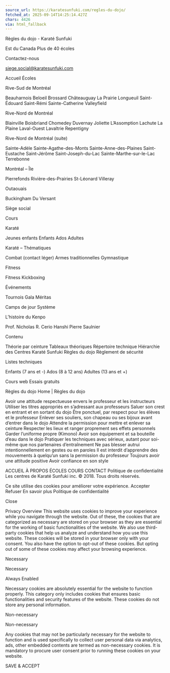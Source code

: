 ```yaml
---
source_url: https://karatesunfuki.com/regles-du-dojo/
fetched_at: 2025-09-14T14:25:14.427Z
chars: 4426
via: html_fallback
---
```

Règles du dojo - Karat&eacute; Sunfuki 
 
 
 
 
 
 
 
 
 
 
 
 
 
 
 
 

 
 
 
 
 
 
 
 
 
 
 
 
 
 
 
 
 
 
 
 
 
 
 
 
 
 
 
 
 
 
 
 
 
 
 
 
 
 
 
 
 
 
 
 
 
 
 
 
 
 
 
 
 
 
 
 

 
 
 
 
 
 
   
 
 
 
 
 
 
 
 
 
 
 

 
 
 Est du Canada 
 Plus de 40 écoles 
 
 
 
 
 Contactez-nous 
 
siege.social@karatesunfuki.com 
 
 Accueil 
 Écoles 
 
 
 Rive-Sud de Montréal 
 
 Beauharnois 
 Beloeil 
 Brossard 
 Châteauguay 
 La Prairie 
 Longueuil 
 Saint-Édouard 
 Saint-Rémi 
 Sainte-Catherine 
 Valleyfield 
 
 
 Rive-Nord de Montréal 
 
 Blainville 
 Boisbriand 
 Chomedey 
 Duvernay 
 Joliette 
 L’Assomption 
 Lachute 
 La Plaine 
 Laval-Ouest 
 Lavaltrie 
 Repentigny 
 
 
 Rive-Nord de Montréal (suite) 
 
 Sainte-Adèle 
 Sainte-Agathe-des-Monts 
 Sainte-Anne-des-Plaines 
 Saint-Eustache 
 Saint-Jérôme 
 Saint-Joseph-du-Lac 
 Sainte-Marthe-sur-le-Lac 
 Terrebonne 
 
 
 Montréal &#8211; Île 
 
 Pierrefonds 
 Rivière-des-Prairies 
 St-Léonard 
 Villeray 
 
 
 Outaouais 
 
 Buckingham 
 Du Versant 
 
 
 

 
 Siège social 
 
 
 
 Cours 
 
 
 Karaté 
 
 Jeunes enfants 
 Enfants 
 Ados 
 Adultes 
 
 
 Karaté &#8211; Thématiques 
 
 Combat (contact léger) 
 Armes traditionnelles 
 Gymnastique 
 
 
 Fitness 
 
 Fitness Kickboxing 
 
 
 
 
 
 Événements 
 
 Tournois 
 Gala Méritas 
 
 
 Camps de jour 
 Système 
 
 
 L&rsquo;histoire du Kenpo 
 
 Prof. Nicholas R. Cerio 
 Hanshi Pierre Saulnier 
 
 
 Contenu 
 
 Théorie par ceinture 
 Tableaux théoriques 
 Répertoire technique 
 Hiérarchie des Centres Karaté Sunfuki 
 Règles du dojo 
 Règlement de sécurité 
 
 
 

 
 Listes techniques 
 
 Enfants (7 ans et -) 
 Ados (8 à 12 ans) 
 Adultes (13 ans et +) 
 
 
 
 
 
 Cours web 
 Essais gratuits 
 

 
 
 
 
 
 
 Règles du dojo Home 
 | 
 Règles du dojo 
 
 

 
 
 
 
 
 
 
 
 
 Avoir une attitude respectueuse envers le professeur et les instructeurs 
 Utiliser les titres appropriés en s&rsquo;adressant aux professeurs 
 Saluer son crest en entrant et en sortant du dojo 
 Être ponctuel, par respect pour les élèves et le professeur 
 Enlever ses souliers, son chapeau ou ses bijoux avant d&rsquo;entrer dans le dojo 
 Attendre la permission pour mettre et enlever sa ceinture 
 Respecter les lieux et ranger proprement ses effets personnels 
 Garder l’uniforme propre (Kimono) 
 Avoir son équipement et sa bouteille d&rsquo;eau dans le dojo 
 Pratiquer les techniques avec sérieux, autant pour soi-même que nos partenaires d&rsquo;entraînement 
 Ne pas blesser autrui intentionnellement en gestes ou en paroles 
 Il est interdit d&rsquo;apprendre des mouvements à quelqu&rsquo;un sans la permission du professeur 
 Toujours avoir une attitude positive 
 Avoir confiance en son style 
 
 
 
 
 
 
 
 

 

 
 



 
 
 
 
 
 
 

 
 
 
 ACCUEIL 
 À PROPOS 
 ÉCOLES 
 COURS 
 CONTACT 
 Politique de confidentialité 
 Les centres de Karaté Sunfuki inc. © 2018. Tous droits réservés. 
 
 

 
 
 


 
 
 Ce site utilise des cookies pour améliorer votre expérience. Accepter Refuser En savoir plus Politique de confidentialité 
 
 
 
 
 Close 
 
 
 
 
 
 
 Privacy Overview 
 This website uses cookies to improve your experience while you navigate through the website. Out of these, the cookies that are categorized as necessary are stored on your browser as they are essential for the working of basic functionalities of the website. We also use third-party cookies that help us analyze and understand how you use this website. These cookies will be stored in your browser only with your consent. You also have the option to opt-out of these cookies. But opting out of some of these cookies may affect your browsing experience. 
 
 
 
 
 
 
 
 Necessary 
 
 
 Necessary 
 
 Always Enabled 
 
 
 
 
 Necessary cookies are absolutely essential for the website to function properly. This category only includes cookies that ensures basic functionalities and security features of the website. These cookies do not store any personal information. 
 
 
 
 
 
 
 Non-necessary 
 
 
 Non-necessary 
 
 
 
 
 
 Any cookies that may not be particularly necessary for the website to function and is used specifically to collect user personal data via analytics, ads, other embedded contents are termed as non-necessary cookies. It is mandatory to procure user consent prior to running these cookies on your website. 
 
 
 
 
 
 
 
 
 
 
 
 
 
 SAVE &amp; ACCEPT